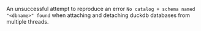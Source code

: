 An unsuccessful attempt to reproduce an error  `No catalog + schema named "<dbname>" found` when attaching and detaching duckdb databases from multiple threads.
